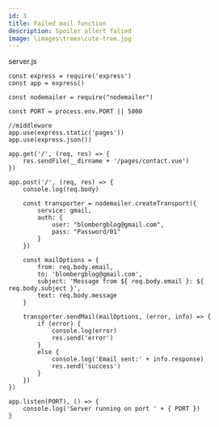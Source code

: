 ```yaml
---
id: 3
title: Failed mail function
description: Spoiler allert falied
image: \images\trees\cute-tree.jpg
---
```

server.js

    const express = require('express')
    const app = express()

    const nodemailer = require("nodemailer")

    const PORT = process.env.PORT || 5000

    //middleware
    app.use(express.static('pages'))
    app.use(express.json())

    app.get('/', (req, res) => {
        res.sendFile(__dirname + '/pages/contact.vue')
    })

    app.post('/', (req, res) => {
        console.log(req.body)

        const transporter = nodemailer.createTransport({
            service: gmail,
            auth: {
                user: "blombergblog@gmail.com",
                pass: "Password/01"
            }
        })

        const mailOptions = {
            from: req.body.email,
            to: 'blombergblog@gmail.com',
            subject: 'Message from ${ req.body.email }: ${ req.body.subject }',
            text: req.body.message
        }

        transporter.sendMail(mailOptions, (error, info) => {
            if (error) {
                console.log(error)
                res.send('error')
            }
            else {
                console.log('Email sent:' + info.response)
                res.send('success')
            }
        })
    })

    app.listen(PORT), () => {
        console.log('Server running on port ' + { PORT })
    }